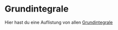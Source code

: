 # Grundintegrale

Hier hast du eine Auflistung von allen [Grundintegrale](https://de.wikipedia.org/wiki/Tabelle_von_Ableitungs-_und_Stammfunktionen)
